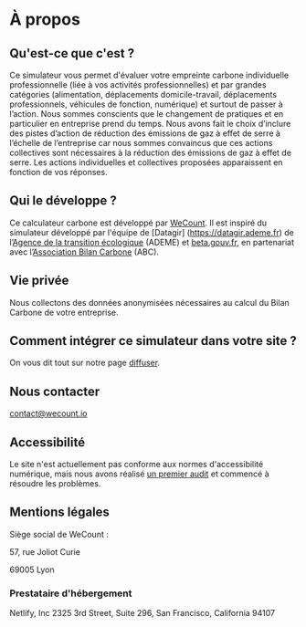 # À propos

## Qu'est-ce que c'est ?

Ce simulateur vous permet d'évaluer votre empreinte carbone individuelle professionnelle (liée à vos activités professionnelles) et par grandes catégories (alimentation, déplacements domicile-travail, déplacements professionnels, véhicules de fonction, numérique) et surtout de passer à l’action. Nous sommes conscients que le changement de pratiques et en particulier en entreprise prend du temps. Nous avons fait le choix d’inclure des pistes d’action de réduction des émissions de gaz à effet de serre à l’échelle de l’entreprise car nous sommes convaincus que ces actions collectives sont nécessaires à la réduction des émissions de gaz à effet de serre. Les actions individuelles et collectives proposées apparaissent en fonction de vos réponses.

## Qui le développe ?

Ce calculateur carbone est développé par [WeCount](https://wecount.io/).
Il est inspiré du simulateur développé par l'équipe de [Datagir] (https://datagir.ademe.fr) de l’[Agence de la transition écologique](https://www.ademe.fr/) (ADEME) et [beta.gouv.fr](https://beta.gouv.fr/), en partenariat avec l’[Association Bilan Carbone](https://www.associationbilancarbone.fr/) (ABC).

## Vie privée

Nous collectons des données anonymisées nécessaires au calcul du Bilan Carbone de votre entreprise.

## Comment intégrer ce simulateur dans votre site ?

On vous dit tout sur notre page [diffuser](/diffuser).

## Nous contacter

contact@wecount.io

## Accessibilité

Le site n'est actuellement pas conforme aux normes d'accessibilité numérique, mais nous avons réalisé [un premier audit](https://github.com/datagir/nosgestesclimat-site/issues/350) et commencé à résoudre les problèmes.

## Mentions légales

Siège social de WeCount :

57, rue Joliot Curie

69005 Lyon

### Prestataire d'hébergement

Netlify, Inc
2325 3rd Street, Suite 296,
San Francisco, California 94107
